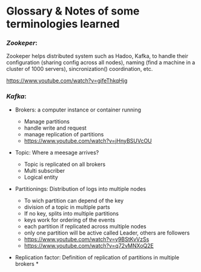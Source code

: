 # Glossary & Notes of some terminologies learned


### *Zookeper*:

Zookeper helps distributed system such as Hadoo, Kafka, 
to handle their configuration (sharing config across all nodes), 
naming (find a machine in a cluster of 1000 servers),
sincronization()
coordination, etc.

https://www.youtube.com/watch?v=gifeThkqHjg


### *Kafka*:

* Brokers: a computer instance or container running
  * Manage partitions
  * handle write and request
  * manage replication of partitions
  * https://www.youtube.com/watch?v=jHnyBSUVcOU

* Topic: Where a meesage arrives? 
  * Topic is replicated on all brokers
  * Multi subscriber
  * Logical entity


* Partitionings: Distribution of logs into multiple nodes
  * To wich partition can depend of the key
  * division of a topic in multiple parts
  * If no key, splits into multiple partitions
  * keys work for ordering of the events
  * each partition if replicated across multiple nodes
  * only one partition will be active called Leader, others are followers
  * https://www.youtube.com/watch?v=y9BStKvVzSs
  * https://www.youtube.com/watch?v=q72vMNXoQ2E

* Replication factor: Definition of replication of partitions in multiple brokers
  * 

